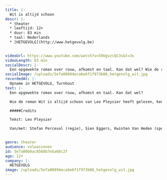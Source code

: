 ```yaml
---
title: |-
  Wit is altijd schoon
descr: |-
  * theater
  * leeftijd: 12+
  * duur: 83 min
  * taal: Nederlands
  * [HETGEVOLG](http://www.hetgevolg.be)

  ‍
videoUrl: https://www.youtube.com/watch?v=59UgvzcQC3s&t=3s
videoLength: 83 min
socialDescr: |-
  Een opgewekte roman over rouw, afkomst en taal. Kan dat wel? Wie de roman Wit is altijd schoon van Leo Pleysier heeft gelezen, kent het antwoord. In een buitengewone heldere en lichtvoetige taal beschrijft Pleysier de complexe gevoelens van een zoon voor zijn overleden moeder, die hem heel lang bedolven heeft onder haar gepraat. Het levert een warm en liefdevol portret op van de moeder.Na het succes van U bent mijn moeder gaan Stefan Perceval en Sien Eggers opnieuw samen aan de slag met een beklijvende tekst over afscheid en ontdekken, over samen en alleen.
socialImage: /uploads/5e7a00894eca6e6f1f973b86_hetgevolg_wit.jpg
recordedAt: |-
  Opname in HETGEVOLG, Turnhout
text: |-
  Een opgewekte roman over rouw, afkomst en taal. Kan dat wel?

  Wie de roman Wit is altijd schoon van Leo Pleysier heeft gelezen, kent het antwoord. In een buitengewone heldere en lichtvoetige taal beschrijft Pleysier de complexe gevoelens van een zoon voor zijn overleden moeder, die hem heel lang bedolven heeft onder haar gepraat. Het levert een warm en liefdevol portret op van de moeder. Na het succes van U bent mijn moeder gaan Stefan Perceval en Sien Eggers opnieuw samen aan de slag met een beklijvende tekst over afscheid en ontdekken, over samen en alleen.

  #####Credits

  Tekst: Leo Pleysier

  Van/met: Stefan Perceval (regie), Sien Eggers, Kwinten Van Heden (spel) en Jan Strobbe (scenografie)

  ‍
genre: theater
audience: volwassenen
id: 5e7a00b0ac8568b7e5a68c2f
age: 12+
company: |-
  HETGEVOLG
image: /uploads/5e7a00894eca6e6f1f973b86_hetgevolg_wit.jpg
---
```


